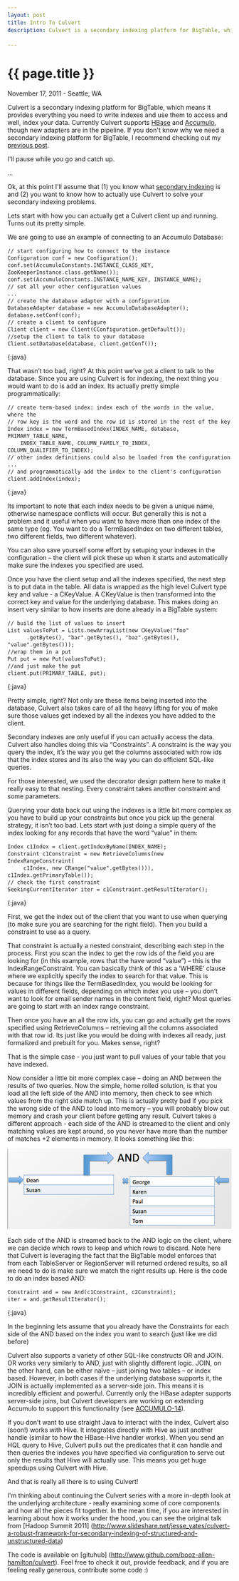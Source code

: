 ```yaml
---
layout: post
title: Intro To Culvert
description: Culvert is a secondary indexing platform for BigTable, which means it provides everything you need to write indexes

---
```


# {{ page.title }}

November 17, 2011 - Seattle, WA

Culvert is a secondary indexing platform for BigTable, which means it provides everything you need to write indexes and use them to access and well, index your data. Currently Culvert supports [HBase](http://org.apache.hase) and [Accumulo](http://incubator.apache.org/accumulo/), though new adapters are in the pipeline. If you don't know why we need a secondary indexing platform for BigTable, I recommend checking out my [previous post]. 

I'll pause while you go and catch up.

...

Ok, at this point I'll assume that (1) you know what [secondary indexing] is and (2) you want to know how to actually use Culvert to solve your secondary indexing problems.

Lets start with how you can actually get a Culvert client up and running. Turns out its pretty simple. 

We are going to use an example of connecting to an Accumulo Database:


	// start configuring how to connect to the instance
	Configuration conf = new Configuration();
	conf.set(AccumuloConstants.INSTANCE_CLASS_KEY, ZooKeeperInstance.class.getName());
	conf.set(AccumuloConstants.INSTANCE_NAME_KEY, INSTANCE_NAME);
	// set all your other configuration values
	...
	// create the database adapter with a configuration
	DatabaseAdapter database = new AccumuloDatabaseAdapter();
	database.setConf(conf);
	// create a client to configure
	Client client = new Client(CConfiguration.getDefault());
	//setup the client to talk to your database
	Client.setDatabase(database, client.getConf());
{:java}

That wasn’t too bad, right? At this point we’ve got a client to talk to the database. Since you are using Culvert is for indexing, the next thing you would want to do is add an index. Its actually pretty simple programmatically:

	// create term-based index: index each of the words in the value, where the
	// row key is the word and the row id is stored in the rest of the key
	Index index = new TermBasedIndex(INDEX_NAME, database, PRIMARY_TABLE_NAME,
		INDEX_TABLE_NAME, COLUMN_FAMILY_TO_INDEX, COLUMN_QUALIFIER_TO_INDEX);
	// other index definitions could also be loaded from the configuration
	...
	// and programmatically add the index to the client's configuration
	client.addIndex(index);
{:java}

Its important to note that each index needs to be given a unique name, otherwise namespace conflicts will occur. But generally this is not a problem and it useful when you want to have more than one index of the same type (eg. You want to do a TermBasedIndex on two different tables, two different fields, two different whatever).

You can also save yourself some effort by setuping your indexes in the configuration – the client will pick these up when it starts and automatically make sure the indexes you specified are used.
 
Once you have the client setup and all the indexes specified, the next step is to put data in the table. All data is wrapped as the high level Culvert type key and value - a CKeyValue. A CKeyValue is then transformed into the correct key and value for the underlying database.  This makes doing an insert very similar to how inserts are done already in a BigTable system:

	// build the list of values to insert
	List valuesToPut = Lists.newArrayList(new CKeyValue("foo"
	      .getBytes(), "bar".getBytes(), "baz".getBytes(), "value".getBytes()));
	//wrap them in a put
	Put put = new Put(valuesToPut);
	//and just make the put
	client.put(PRIMARY_TABLE, put);
{:java}

Pretty simple, right? Not only are these items being inserted into the database, Culvert also takes care of all the heavy lifting for you of make sure those values get indexed by all the indexes you have added to the client.

Secondary indexes are only useful if you can actually access the data. Culvert also handles doing this via “Constraints”.  A constraint is the way you query the index, it’s the way you get the columns associated with row ids that the index stores and its also the way you can do efficient SQL-like queries.

For those interested, we used the decorator design pattern here to make it really easy to that nesting. Every constraint takes another constraint and some parameters.

Querying your data back out using the indexes is a little bit more complex as you have to build up your constraints but once you pick up the general strategy, it isn’t too bad. Lets start with just doing a simple query of the index looking for any records that have the word “value” in them:

	Index c1Index = client.getIndexByName(INDEX_NAME);
	Constraint c1Constraint = new RetrieveColumns(new IndexRangeConstraint(
	     c1Index, new CRange("value".getBytes())), c1Index.getPrimaryTable());
	// check the first constraint
	SeekingCurrentIterator iter = c1Constraint.getResultIterator();
{:java}

First, we get the index out of the client that you want to use when querying (to make sure you are searching for the right field). Then you build a constraint to use as a query. 

That constraint is actually a nested constraint, describing each step in the process. First you scan the index to get the row ids of the field you are looking for (in this example, rows that the have word “value”) – this is the IndexRangeConstraint. You can basically think of this as a ‘WHERE’ clause where we explicitly specify the index to search for that value. This is because for things like the TermBasedIndex, you would be looking for values in different fields, depending on which index you use – you don’t want to look for email sender names in the content field, right? Most queries are going to start with an index range constraint. 

Then once you have an all the row ids, you can go and actually get the rows specified  using RetrieveColumns – retrieving all the columns associated with that row id. Its just like you would be doing with indexes all ready, just formalized and prebuilt for you. Makes sense, right?

That is the simple case  - you just want to pull values of your table that you have indexed.

Now consider a little bit more complex case – doing an AND between the results of two queries. Now the simple, home rolled solution, is that you load all the left side of the AND into memory, then check to see which values from the right side match up.  This is actually pretty bad if you pick the wrong side of the AND to load into memory – you will probably blow out memory and crash your client before getting any result. Culvert takes a different approach  - each side of the AND is streamed to the client and only matching values are kept around, so you never have more than the number of matches +2 elements in memory.  It looks something like this:

<img src="/images/posts/intro-culvert/and.png">

Each side of the AND is streamed back to the AND logic on the client, where we can decide which rows to keep and which rows to discard. Note here that Culvert is leveraging the fact that the BigTable model enforces that from each TableServer or RegionServer will returned ordered results, so all we need to do is make sure we match the right results up. Here is the code to do an index based AND:

	Constraint and = new And(c1Constraint, c2Constraint);
	iter = and.getResultIterator();
{:java}

In the beginning lets assume that you already have the Constraints for each side of the AND based on the index you want to search (just like we did before)

Culvert also supports a variety of other SQL-like constructs OR and JOIN. OR works very similarly to AND, just with slightly different logic. JOIN, on the other hand, can be either naïve – just joining two tables – or index based. However, in both cases if the underlying database supports it, the JOIN is actually implemented as a server-side join. This means it is incredibly efficient and powerful. Currently only the HBase adapter supports server-side joins, but Culvert developers are working on extending Accumulo to support this functionality (see [ACCUMULO-14](https://issues.apache.org/jira/browse/ACCUMULO-80)).

If you don’t want to use straight Java to interact with the index, Culvert also (soon!) works with Hive. It integrates directly with Hive as just another handle (similar to how the HBase-Hive handler works). When you send an HQL query to Hive, Culvert pulls out the predicates that it can handle and then queries the indexes you have specified via configuration to serve out only the results that Hive will actually use. This means you get huge speedups using Culvert with Hive.

And that is really all there is to using Culvert! 

I'm thinking about continuing the Culvert series with a more in-depth look at the underlying architecture - really examining some of core components and how all the pieces fit together. In the mean time, if you are interested in learning about how it works under the hood, you can see the original talk from [Hadoop Summit 2011] (http://www.slideshare.net/jesse_yates/culvert-a-robust-framework-for-secondary-indexing-of-structured-and-unstructured-data)

The code is available on [gituhub] (http://www.github.com/booz-allen-hamilton/culvert). Feel free to check it out, provide feedback, and if you are feeling really generous, contribute some code :)

[previous post]: /2011/11/16/filling-in-the-gaps.html
[secondary indexing]: http://en.wikipedia.org/wiki/Ingres_%28database%29#Indexes

